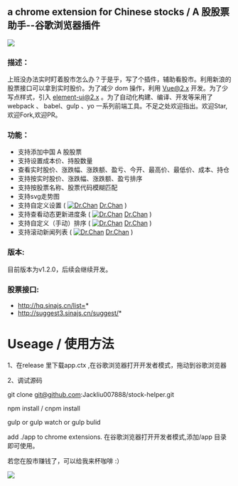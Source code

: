 ## a chrome extension for Chinese stocks / A 股股票助手--谷歌浏览器插件


![](http://oqzceoiaz.bkt.clouddn.com/stock-helper.png)

### 描述：

上班没办法实时盯着股市怎么办？于是乎，写了个插件，辅助看股市。利用新浪的股票接口可以拿到实时股价。为了减少 dom 操作，利用 Vue@2.x 开发。为了少写点样式，引入 element-ui@2.x 。为了自动化构建、编译、开发等采用了 webpack 、 babel、gulp 、yo 一系列前端工具。不足之处欢迎指出。欢迎Star,欢迎Fork,欢迎PR。

### 功能：

* 支持添加中国 A 股股票
* 支持设置成本价、持股数量
* 查看实时股价、涨跌幅、涨跌额、盈亏、今开、最高价、最低价、成本、持仓
* 支持按实时股价、涨跌幅、涨跌额、盈亏排序
* 支持按股票名称、股票代码模糊匹配
* 支持svg走势图
* 支持自定义设置 ( [![Dr.Chan](https://avatars3.githubusercontent.com/u/10216331?s=20&v=4)](https://github.com/cyn8) [Dr.Chan](https://github.com/cyn8) )
* 支持查看动态更新进度条 ( [![Dr.Chan](https://avatars3.githubusercontent.com/u/10216331?s=20&v=4)](https://github.com/cyn8) [Dr.Chan](https://github.com/cyn8) )
* 支持自定义（手动）排序 ( [![Dr.Chan](https://avatars3.githubusercontent.com/u/10216331?s=20&v=4)](https://github.com/cyn8) [Dr.Chan](https://github.com/cyn8) )
* 支持滚动新闻列表 ( [![Dr.Chan](https://avatars3.githubusercontent.com/u/10216331?s=20&v=4)](https://github.com/cyn8) [Dr.Chan](https://github.com/cyn8) )

### 版本:

目前版本为v1.2.0，后续会继续开发。

### 股票接口:
- http://hq.sinajs.cn/list=*
- http://suggest3.sinajs.cn/suggest/*

# Useage / 使用方法

1、在release 里下载app.ctx ,在谷歌浏览器打开开发者模式，拖动到谷歌浏览器

2、调试源码

git clone git@github.com:Jackliu007888/stock-helper.git

npm install / cnpm install

gulp or gulp watch or gulp bulid

add ./app to chrome extensions. 在谷歌浏览器打开开发者模式,添加/app 目录即可使用。

若您在股市赚钱了，可以给我来杯咖啡 :）

![](http://oqzceoiaz.bkt.clouddn.com/award.jpg)
